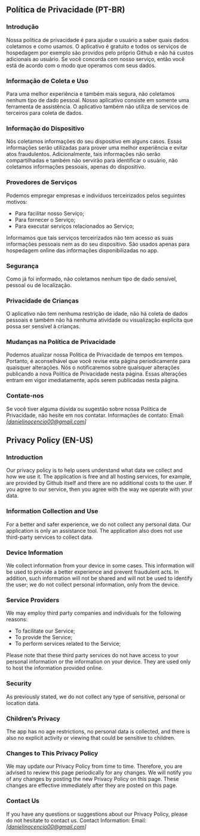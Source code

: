 Política de Privacidade (PT-BR)
----------------

### Introdução  
Nossa política de privacidade é para ajudar o usuário a saber quais dados coletamos e como usamos.
O aplicativo é gratuito e todos os serviços de hospedagem por exemplo são providos pelo próprio Github e não há custos adicionais ao usuário.
Se você concorda com nosso serviço, então você está de acordo com o modo que operamos com seus dados.

### Informação de Coleta e Uso
Para uma melhor experiência e também mais segura, não coletamos nenhum tipo de dado pessoal. Nosso aplicativo consiste em somente uma ferramenta de assistência.
O aplicativo também não utiliza de servicos de terceiros para coleta de dados.

### Informação do Dispositivo  
Nós coletamos informações do seu dispositivo em alguns casos. Essas informações serão utilizadas para prover uma melhor experiência e evitar atos fraudulentos.
Adicionalmente, tais informações não serão compartilhadas e também não servirão para identificar o usuário, não coletamos informações pessoais, apenas do dispositivo.

### Provedores de Serviços  
Podemos empregar empresas e indivíduos terceirizados pelos seguintes motivos:
* Para facilitar nosso Serviço;
* Para fornecer o Serviço;
* Para executar serviços relacionados ao Serviço; 

Informamos que tais serviços terceirizados não tem acesso as suas informações pessoais nem as do seu dispositivo. São usados apenas para hospedagem online das informações disponibilizadas no app. 

### Segurança  
Como já foi informado, não coletamos nenhum tipo de dado sensível, pessoal ou de localização.

### Privacidade de Crianças
O aplicativo não tem nenhuma restrição de idade, não há coleta de dados pessoais e também não há nenhuma atividade ou visualização explícita que possa ser sensível à crianças.

### Mudanças na Política de Privacidade  
Podemos atualizar nossa Política de Privacidade de tempos em tempos. Portanto, é aconselhável que você revise esta página periodicamente para quaisquer alterações. Nós o notificaremos sobre quaisquer alterações publicando a nova Política de Privacidade nesta página. Essas alterações entram em vigor imediatamente, após serem publicadas nesta página. 

### Contate-nos  
Se você tiver alguma dúvida ou sugestão sobre nossa Política de Privacidade, não hesite em nos contatar.
Informações de contato:
Email: *[danielinocencio00@gmail.com]*  

Privacy Policy (EN-US)
----------------

### Introduction  
Our privacy policy is to help users understand what data we collect and how we use it.
The application is free and all hosting services, for example, are provided by Github itself and there are no additional costs to the user.
If you agree to our service, then you agree with the way we operate with your data.

### Information Collection and Use  
For a better and safer experience, we do not collect any personal data. Our application is only an assistance tool.
The application also does not use third-party services to collect data.

### Device Information  
We collect information from your device in some cases. This information will be used to provide a better experience and prevent fraudulent acts.
In addition, such information will not be shared and will not be used to identify the user; we do not collect personal information, only from the device.

### Service Providers  
We may employ third party companies and individuals for the following reasons:
* To facilitate our Service;
* To provide the Service;
* To perform services related to the Service;

Please note that these third party services do not have access to your personal information or the information on your device. They are used only to host the information provided online.

### Security  
As previously stated, we do not collect any type of sensitive, personal or location data.

### Children’s Privacy  
The app has no age restrictions, no personal data is collected, and there is also no explicit activity or viewing that could be sensitive to children. 

### Changes to This Privacy Policy  
We may update our Privacy Policy from time to time. Therefore, you are advised to review this page periodically for any changes. We will notify you of any changes by posting the new Privacy Policy on this page. These changes are effective immediately after they are posted on this page.

### Contact Us  
If you have any questions or suggestions about our Privacy Policy, please do not hesitate to contact us.
Contact Information:
Email: *[danielinocencio00@gmail.com]*  
